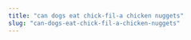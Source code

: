 ```yaml
---
title: "can dogs eat chick-fil-a chicken nuggets"
slug: "can-dogs-eat-chick-fil-a-chicken-nuggets"
---
```


